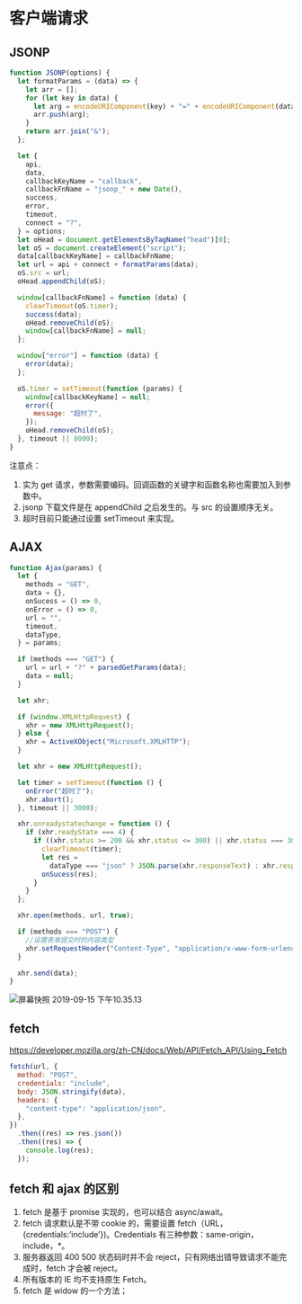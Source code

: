 # 客户端请求

## JSONP

```js
function JSONP(options) {
  let formatParams = (data) => {
    let arr = [];
    for (let key in data) {
      let arg = encodeURIComponent(key) + "=" + encodeURIComponent(data[key]);
      arr.push(arg);
    }
    return arr.join("&");
  };

  let {
    api,
    data,
    callbackKeyName = "callback",
    callbackFnName = "jsonp_" + new Date(),
    success,
    error,
    timeout,
    connect = "?",
  } = options;
  let oHead = document.getElementsByTagName("head")[0];
  let oS = document.createElement("script");
  data[callbackKeyName] = callbackFnName;
  let url = api + connect + formatParams(data);
  oS.src = url;
  oHead.appendChild(oS);

  window[callbackFnName] = function (data) {
    clearTimeout(oS.timer);
    success(data);
    oHead.removeChild(oS);
    window[callbackFnName] = null;
  };

  window["error"] = function (data) {
    error(data);
  };

  oS.timer = setTimeout(function (params) {
    window[callbackKeyName] = null;
    error({
      message: "超时了",
    });
    oHead.removeChild(oS);
  }, timeout || 8000);
}
```

注意点：

1. 实为 get 请求，参数需要编码。回调函数的关键字和函数名称也需要加入到参数中。
2. jsonp 下载文件是在 appendChild 之后发生的。与 src 的设置顺序无关。
3. 超时目前只能通过设置 setTimeout 来实现。

## AJAX

```js
function Ajax(params) {
  let {
    methods = "GET",
    data = {},
    onSucess = () => 0,
    onError = () => 0,
    url = "",
    timeout,
    dataType,
  } = params;

  if (methods === "GET") {
    url = url + "?" + parsedGetParams(data);
    data = null;
  }

  let xhr;

  if (window.XMLHttpRequest) {
    xhr = new XMLHttpRequest();
  } else {
    xhr = ActiveXObject("Microsoft.XMLHTTP");
  }

  let xhr = new XMLHttpRequest();

  let timer = setTimeout(function () {
    onError("超时了");
    xhr.abort();
  }, timeout || 3000);

  xhr.onreadystatechange = function () {
    if (xhr.readyState === 4) {
      if ((xhr.status >= 200 && xhr.status <= 300) || xhr.status === 304) {
        clearTimeout(timer);
        let res =
          dataType === "json" ? JSON.parse(xhr.responseText) : xhr.responseText;
        onSucess(res);
      }
    }
  };

  xhr.open(methods, url, true);

  if (methods === "POST") {
    //设置表单提交时的内容类型
    xhr.setRequestHeader("Content-Type", "application/x-www-form-urlencoded");
  }

  xhr.send(data);
}
```

![屏幕快照 2019-09-15 下午10.35.13](https://shenggao.oss-cn-beijing.aliyuncs.com/blog/2020/07/16/ping-mu-kuai-zhao-20190915-xia-wu103513.png)

## fetch

https://developer.mozilla.org/zh-CN/docs/Web/API/Fetch_API/Using_Fetch

```js
fetch(url, {
  method: "POST",
  credentials: "include",
  body: JSON.stringify(data),
  headers: {
    "content-type": "application/json",
  },
})
  .then((res) => res.json())
  .then((res) => {
    console.log(res);
  });
```

## fetch 和 ajax 的区别

1. fetch 是基于 promise 实现的，也可以结合 async/await。
2. fetch 请求默认是不带 cookie 的，需要设置 fetch（URL，{credentials:’include’})。Credentials 有三种参数：same-origin，include，\*。
3. 服务器返回 400 500 状态码时并不会 reject，只有网络出错导致请求不能完成时，fetch 才会被 reject。
4. 所有版本的 IE 均不支持原生 Fetch。
5. fetch 是 widow 的一个方法；
